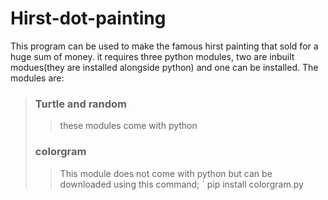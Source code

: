 # Hirst-dot-painting
This program can be used to make the famous hirst painting that sold for a huge sum of money. it requires three python modules, two are inbuilt modues(they are installed alongside python) and one can be installed.
The modules are:
> ### Turtle and random
> > these modules come with python
> ### colorgram
> > This module does not come with python but can be downloaded using this command;
` pip install colorgram.py

